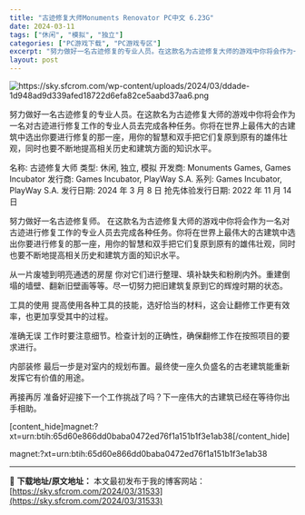 ```yaml
---
title: "古迹修复大师Monuments Renovator PC中文 6.23G"
date: 2024-03-11
tags: ["休闲", "模拟", "独立"]
categories: ["PC游戏下载", "PC游戏专区"]
excerpt: "努力做好一名古迹修复的专业人员。在这款名为古迹修复大师的游戏中你将会作为一名对古迹进行修复工作的专业人员去完成各种任务。你将在世界上最伟大的古建筑中选出你要进行修复的那一座，用你的智慧和双手把它们复原到原有的雄伟壮观，同时也要不断地提高相关历史和建筑方面的知识水平。 名称: 古迹修复大师 类型: 休&hellip;"
layout: post
---
```


<img class="transparent aligncenter" src="https://sky.sfcrom.com/wp-content/uploads/2024/03/ddade-1d948ad9d339afed18722d6efa82ce5aabd37aa6.png" alt="https://sky.sfcrom.com/wp-content/uploads/2024/03/ddade-1d948ad9d339afed18722d6efa82ce5aabd37aa6.png" />

努力做好一名古迹修复的专业人员。在这款名为古迹修复大师的游戏中你将会作为一名对古迹进行修复工作的专业人员去完成各种任务。你将在世界上最伟大的古建筑中选出你要进行修复的那一座，用你的智慧和双手把它们复原到原有的雄伟壮观，同时也要不断地提高相关历史和建筑方面的知识水平。

名称: 古迹修复大师
类型: 休闲, 独立, 模拟
开发商: Monuments Games, Games Incubator
发行商: Games Incubator, PlayWay S.A.
系列: Games Incubator, PlayWay S.A.
发行日期: 2024 年 3 月 8 日
抢先体验发行日期: 2022 年 11 月 14 日

努力做好一名古迹修复师。
在这款名为古迹修复大师的游戏中你将会作为一名对古迹进行修复工作的专业人员去完成各种任务。你将在世界上最伟大的古建筑中选出你要进行修复的那一座，用你的智慧和双手把它们复原到原有的雄伟壮观，同时也要不断地提高相关历史和建筑方面的知识水平。

从一片废墟到明亮通透的房屋
你对它们进行整理、填补缺失和粉刷内外。重建倒塌的墙壁、翻新旧壁画等等。尽一切努力把旧建筑复原到它的辉煌时期的状态。

工具的使用
提高使用各种工具的技能，选好恰当的材料，这会让翻修工作更有效率，也更加享受其中的过程。

准确无误
工作时要注意细节。检查计划的正确性，确保翻修工作在按照项目的要求进行。

内部装修
最后一步是对室内的规划布置。最终使一座久负盛名的古老建筑能重新发挥它有价值的用途。

再接再厉
准备好迎接下一个工作挑战了吗？下一座伟大的古建筑已经在等待你出手相助。

[content_hide]magnet:?xt=urn:btih:65d60e866dd0baba0472ed76f1a151b1f3e1ab38[/content_hide]

<!--wechatfans start-->magnet:?xt=urn:btih:65d60e866dd0baba0472ed76f1a151b1f3e1ab38<!--wechatfans end-->

---
📖 **下载地址/原文地址：** 本文最初发布于我的博客网站：[https://sky.sfcrom.com/2024/03/31533](https://sky.sfcrom.com/2024/03/31533)
